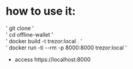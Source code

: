 # how to use it: 
' git clone ' <br>
' cd offline-wallet ' <br>
' docker build -t trezor:local . ' <br>
' docker run -ti --rm -p 8000:8000 trezor:local ' <br>
* access https://localhost:8000
